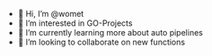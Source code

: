 - 👋 Hi, I’m @womet
- 👀 I’m interested in GO-Projects
- 🌱 I’m currently learning more about auto pipelines
- 💞️ I’m looking to collaborate on new functions

